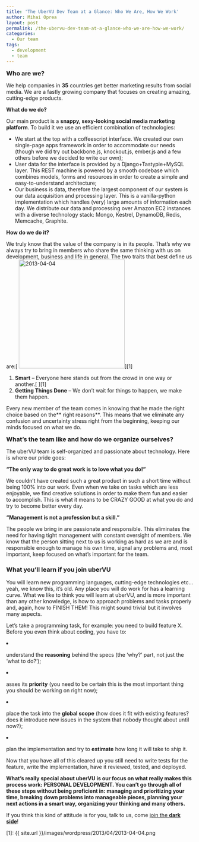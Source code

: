 ```yaml
---
title: 'The UberVU Dev Team at a Glance: Who We Are, How We Work'
author: Mihai Oprea
layout: post
permalink: /the-ubervu-dev-team-at-a-glance-who-we-are-how-we-work/
categories:
  - Our team
tags:
  - development
  - team
---
```

<p dir="ltr">
  <strong><span style="font-size: 1.17em;">Who are we?</span></strong>
</p>

We help companies in **35** countries get better marketing results from social media. We are a fastly growing company that focuses on creating amazing, cutting-edge products.

**What do we do?**

Our main product is a **snappy, sexy-looking social media marketing platform**. To build it we use an efficient combination of technologies:

*   We start at the top with a coffeescript interface. We created our own single-page apps framework in order to accommodate our needs (though we did try out backbone.js, knockout.js, ember.js and a few others before we decided to write our own);
*   User data for the interface is provided by a Django+Tastypie+MySQL layer. This REST machine is powered by a smooth codebase which combines models, forms and resources in order to create a simple and easy-to-understand architecture;
*   Our business is data, therefore the largest component of our system is our data acquisition and processing layer. This is a vanilla-python implementation which handles (very) large amounts of information each day. We distribute our data and processing over Amazon EC2 instances with a diverse technology stack: Mongo, Kestrel, DynamoDB, Redis, Memcache, Graphite.

**How do we do it?**

We truly know that the value of the company is in its people. That’s why we always try to bring in members who share the same thinking with us on development, business and life in general. The two traits that best define us are:[
<img class="alignright" alt="2013-04-04" src="{{ site.url }}/images/wordpress/2013/04/2013-04-04.png" width="285" height="293" />][1]

1.  **Smart** &#8211; Everyone here stands out from the crowd in one way or another.[
    ][1]
2.  **Getting Things Done** &#8211; We don’t wait for things to happen, we make them happen.

Every new member of the team comes in knowing that he made the right choice based on the** right reasons**. This means that we eliminate any confusion and uncertainty stress right from the beginning, keeping our minds focused on what we do.

**<span style="font-size: 1.17em;">What’s the team like and how do we organize ourselves?</span>**

The uberVU team is self-organized and passionate about technology. Here is where our pride goes:

**“The only way to do great work is to love what you do!”**

<p dir="ltr">
  We couldn’t have created such a great product in such a short time without being 100% into our work. Even when we take on tasks which are less enjoyable, we find creative solutions in order to make them fun and easier to accomplish. This is what it means to be CRAZY GOOD at what you do and try to become better every day.
</p>

<p dir="ltr">
  <strong>“Management is not a profession but a skill.”</strong>
</p>

<p dir="ltr">
  The people we bring in are passionate and responsible. This eliminates the need for having tight management with constant oversight of members. We know that the person sitting next to us is working as hard as we are and is responsible enough to manage his own time, signal any problems and, most important, keep focused on what’s important for the team.<b><b> </b></b>
</p>

<h3 dir="ltr">
  What you&#8217;ll learn if you join uberVU
</h3>

You will learn new programming languages, cutting-edge technologies etc&#8230; yeah, we know this, it’s old. Any place you will do work for has a learning curve. What we like to think you will learn at uberVU, and is more important than any other knowledge, is how to approach problems and tasks properly and, again, how to FINISH THEM! This might sound trivial but it involves many aspects.

Let’s take a programming task, for example: you need to build feature X. Before you even think about coding, you have to:

<li dir="ltr">
  <p dir="ltr">
    understand the <strong>reasoning</strong> behind the specs (the ‘why?’ part, not just the ‘what to do?’);
  </p>
</li>

<li dir="ltr">
  <p dir="ltr">
    asses its <strong>priority</strong> (you need to be certain this is the most important thing you should be working on right now);
  </p>
</li>

<li dir="ltr">
  <p dir="ltr">
    place the task into the <strong>global scope</strong> (how does it fit with existing features? does it introduce new issues in the system that nobody thought about until now?);
  </p>
</li>

<li dir="ltr">
  <p dir="ltr">
    plan the implementation and try to <strong>estimate</strong> how long it will take to ship it.<b><b><br /> </b></b>
  </p>
</li>

<p dir="ltr">
  Now that you have all of this cleared up you still need to write tests for the feature, write the implementation, have it reviewed, tested, and deployed.
</p>

<b id="internal-source-marker_0.6086335072759539">What’s really special about uberVU is our focus on what really makes this process work: PERSONAL DEVELOPMENT. You can’t go through all of these steps without being proficient in: managing and prioritizing your time, breaking down problems into manageable pieces, planning your next actions in a smart way, organizing your thinking and many others.</b>

If you think this kind of attitude is for you, talk to us, come <a href="http://www.ubervu.com/jobs/" target="_blank">join the <strong>dark side</strong></a>!

<div class="addtoany_share_save_container addtoany_content_bottom">
  <div class="a2a_kit a2a_kit_size_32 addtoany_list a2a_target" id="wpa2a_6">
    <a class="a2a_button_facebook" href="http://www.addtoany.com/add_to/facebook?linkurl=http%3A%2F%2Fdev.ubervu.com%2Fthe-ubervu-dev-team-at-a-glance-who-we-are-how-we-work%2F&linkname=The%20UberVU%20Dev%20Team%20at%20a%20Glance%3A%20Who%20We%20Are%2C%20How%20We%20Work" title="Facebook" rel="nofollow" target="_blank"></a><a class="a2a_button_twitter" href="http://www.addtoany.com/add_to/twitter?linkurl=http%3A%2F%2Fdev.ubervu.com%2Fthe-ubervu-dev-team-at-a-glance-who-we-are-how-we-work%2F&linkname=The%20UberVU%20Dev%20Team%20at%20a%20Glance%3A%20Who%20We%20Are%2C%20How%20We%20Work" title="Twitter" rel="nofollow" target="_blank"></a><a class="a2a_button_google_plus" href="http://www.addtoany.com/add_to/google_plus?linkurl=http%3A%2F%2Fdev.ubervu.com%2Fthe-ubervu-dev-team-at-a-glance-who-we-are-how-we-work%2F&linkname=The%20UberVU%20Dev%20Team%20at%20a%20Glance%3A%20Who%20We%20Are%2C%20How%20We%20Work" title="Google+" rel="nofollow" target="_blank"></a><a class="a2a_dd addtoany_share_save" href="http://www.addtoany.com/share_save"></a>
  </div>
</div>

 [1]: {{ site.url }}/images/wordpress/2013/04/2013-04-04.png